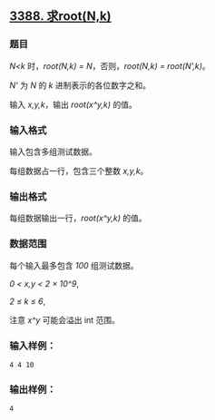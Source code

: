 ## [3388. 求root(N,k)](https://www.acwing.com/problem/content/3391/)

### 题目

*N<k* 时，*root(N,k) = N*，否则，*root(N,k) = root(N’,k)*。

*N’* 为 *N* 的 *k* 进制表示的各位数字之和。

输入 *x,y,k*，输出 *root(x^y,k)* 的值。

### 输入格式

输入包含多组测试数据。

每组数据占一行，包含三个整数 *x,y,k*。

### 输出格式

每组数据输出一行，*root(x^y,k)* 的值。

### 数据范围

每个输入最多包含 *100* 组测试数据。

*0 < x,y < 2 × 10^9*,

*2 ≤ k ≤ 6*,

注意 *x^y* 可能会溢出 int 范围。

### 输入样例：

```
4 4 10
```

### 输出样例：

```
4
```
